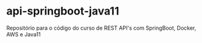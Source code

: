 # api-springboot-java11
Repositório para o código do curso de REST API's com SpringBoot, Docker, AWS e Java11

